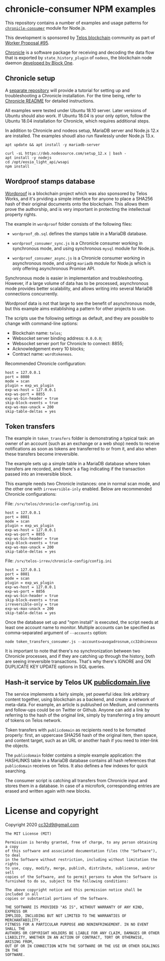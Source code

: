 # chronicle-consumer NPM examples

This repository contains a number of examples and usage patterns for
[`chronicle-consumer`](https://www.npmjs.com/package/chronicle-consumer)
module for Node.js.

This development is sponsored by [Telos
blockchain](https://www.telos.net/) community as part of [Worker
Proposal #95](https://chainspector.io/governance/worker-proposals/95).

[Chronicle](https://github.com/EOSChronicleProject/eos-chronicle) is a
software package for receiving and decoding the data flow that is
exported by `state_history_plugin` of `nodeos`, the blockchain node
daemon [developed by Block One](https://developers.eos.io/).

## Chronicle setup

A [separate
repository](https://github.com/EOSChronicleProject/chronicle-tutorial)
will provide a tutorial for setting up and troubleshooting a Chronicle
installation. For the time being, refer to [Chronicle
README](https://github.com/EOSChronicleProject/eos-chronicle/blob/master/README.md)
for detailed instructions.

All examples were tested under Ubuntu 18.10 server. Later versions of
Ubuntu should also work. If Ubuntu 18.04 is your only option, follow
the Ubuntu 18.04 installation for Chronicle, which requires additional
steps.

In addition to Chronicle and nodeos setup, MariaDB server and Node.js
12.x are installed. The examples shoudl also run flawlessly under
Node.js 13.x.

```
apt update && apt install -y mariadb-server

curl -sL https://deb.nodesource.com/setup_12.x | bash -
apt install -y nodejs
cd /opt/eosio_light_api/wsapi
npm install
```


## Wordproof stamps database

[Wordproof](https://wordproof.io/) is a blockchain project which was
also sponsored by Telos Works, and it's prviding a simple interface
for anyone to place a SHA256 hash of their original documents onto the
blockchain. This allows them prove the authorship, and is very
important in protecting the intellectual property rights.

The example in `wordproof` folder consists of the following files:

* `wordproof_db.sql` defines the stamps table in a MariaDB database.

* `wordproof_consumer_sync.js` is a Chronicle consumer working in
  synchronous mode, and using synchronous `mysql` module for Node.js.

* `wordproof_consumer_async.js` is a Chronicle consumer working in
  asynchronous mode, and using `mariadb` module for Node.js which is
  only offering asynchronous Promise API.

Synchronous mode is easier in implementation and
troubleshooting. However, if a large volume of data has to be
processed, asynchronous mode provides better scalability, and allows
writing into several MariaDB connections concurrently.

Wordproof data is not that large to see the benefit of asynchronous
mode, but this example aims establishing a pattern for other projects
to use.

The scripts use the following settings as default, and they are
possible to change with command-line options:

* Blockchain name: `telos`;
* Websocket server binding address: `0.0.0.0`;
* Websocket server port for Chronicle to connect: 8855;
* Acknowledgement every 10 blocks;
* Contract name: `wordtokeneos`.


Recommended Chronicle configuration:

```
host = 127.0.0.1
port = 8080
mode = scan
plugin = exp_ws_plugin
exp-ws-host = 127.0.0.1
exp-ws-port = 8855
exp-ws-bin-header = true
skip-block-events = true
exp-ws-max-unack = 200
skip-table-deltas = yes
```


## Token transfers

The example in `token_transfers` folder is demonstrating a typical
task: an owner of an account (such as an exchange or a web shop) needs
to receive notifications as soon as tokens are transferred to or from
it, and also when these transfers become irreversible.

The example sets up a simple table in a MariaDB database where token
transfers are recorded, and there's a flag indicating if the
transaction passed into an irreversible block.

This example needs two Chronicle instances: one in normal scan mode,
and the other one with `irreversible-inly` enabled. Below are
recommended Chronicle configurations:


File: `/srv/telos/chronicle-config/config.ini`

```
host = 127.0.0.1
port = 8081
mode = scan
plugin = exp_ws_plugin
exp-ws-host = 127.0.0.1
exp-ws-port = 8855
exp-ws-bin-header = true
skip-block-events = true
exp-ws-max-unack = 200
skip-table-deltas = yes

```

File: `/srv/telos-irrev/chronicle-config/config.ini`

```
host = 127.0.0.1
port = 8081
mode = scan
plugin = exp_ws_plugin
exp-ws-host = 127.0.0.1
exp-ws-port = 8856
exp-ws-bin-header = true
skip-block-events = true
irreversible-only = true
exp-ws-max-unack = 200
skip-table-deltas = yes
```

Once the database set up and "npm install" is executed, the script needs at least one account name to monitor. Multiple accounts can be specified as comma-separated argument of `--accounts` option:

```
node token_transfers_consumer.js --accounts=avogadrosnum,cc32dninexxx
```

It is important to note that there's no synchronization between two
Chronicle processes, and if they are catching up through the history,
both are seeing irreversible transactions. That's why there's IGNORE
and ON DUPLICATE KEY UPDATE options in SQL queries.



## Hash-it service by Telos UK [publicdomain.live](https://www.publicdomain.live/)

The service implements a fairly simple, yet powerful idea: link
arbitrary content together, using blockchain as a backend, and create
a network of meta-data. For example, an article is publushed on
Medium, and comments and follow-ups could be on Twitter or
Github. Anyone can add a link by referring to the hash of the original
link, simply by transferring a tiny amount of tokens on Telos network.

Token transfers with `publicdomain` as recipients need to be formatted
properly: first, an uppercase SHA256 hash of the original item, then
space, and content target, such as an URL or another hash if you need
to inter-link the objects.

The `publicdomain` folder contains a simple example application: the
HASHLINKS table in a MariaDB database contains all hash references
that `publicdomain` receives on Telos. It also defines a few indexes
for quick searching.

The consumer script is catching all transfers from Chronicle input and
stores them in a database. In case of a microfork, corresponding
entries are erased and written again with new blocks.










# License and copyright

Copyright 2020 cc32d9@gmail.com

```
The MIT License (MIT)

Permission is hereby granted, free of charge, to any person obtaining a copy
of this software and associated documentation files (the "Software"), to deal
in the Software without restriction, including without limitation the rights
to use, copy, modify, merge, publish, distribute, sublicense, and/or sell
copies of the Software, and to permit persons to whom the Software is
furnished to do so, subject to the following conditions:

The above copyright notice and this permission notice shall be included in all
copies or substantial portions of the Software.

THE SOFTWARE IS PROVIDED "AS IS", WITHOUT WARRANTY OF ANY KIND, EXPRESS OR
IMPLIED, INCLUDING BUT NOT LIMITED TO THE WARRANTIES OF MERCHANTABILITY,
FITNESS FOR A PARTICULAR PURPOSE AND NONINFRINGEMENT. IN NO EVENT SHALL THE
AUTHORS OR COPYRIGHT HOLDERS BE LIABLE FOR ANY CLAIM, DAMAGES OR OTHER
LIABILITY, WHETHER IN AN ACTION OF CONTRACT, TORT OR OTHERWISE, ARISING FROM,
OUT OF OR IN CONNECTION WITH THE SOFTWARE OR THE USE OR OTHER DEALINGS IN THE
SOFTWARE.
```



















